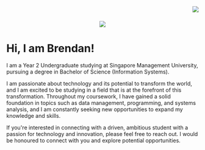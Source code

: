 <!-- ### Hi there 👋 -->

<img align="right" src="https://visitor-badge.laobi.icu/badge?page_id=salesp07 salesp07" />

<h1 align="center">
    <img src="https://readme-typing-svg.herokuapp.com/?font=Righteous&size=35&center=true&vCenter=true&width=500&height=70&duration=4000&lines=Hi+There!+👋;+I am+Brendan+Khow!;" />
</h1>


<h1>Hi, I am Brendan!</h1>

I am a Year 2 Undergraduate studying at Singapore Management University, pursuing a degree in Bachelor of Science (Information Systems).

I am passionate about technology and its potential to transform the world, and I am excited to be studying in a field that is at the forefront of this transformation. Throughout my coursework, I have gained a solid foundation in topics such as data management, programming, and systems analysis, and I am constantly seeking new opportunities to expand my knowledge and skills.

If you're interested in connecting with a driven, ambitious student with a passion for technology and innovation, please feel free to reach out. I would be honoured to connect with you and explore potential opportunities.


<!--
**brendankhow/brendankhow** is a ✨ _special_ ✨ repository because its `README.md` (this file) appears on your GitHub profile.

Here are some ideas to get you started:

- 🔭 I’m currently working on ...
- 🌱 I’m currently learning ...
- 👯 I’m looking to collaborate on ...
- 🤔 I’m looking for help with ...
- 💬 Ask me about ...
- 📫 How to reach me: ...
- 😄 Pronouns: ...
- ⚡ Fun fact: ...
-->
